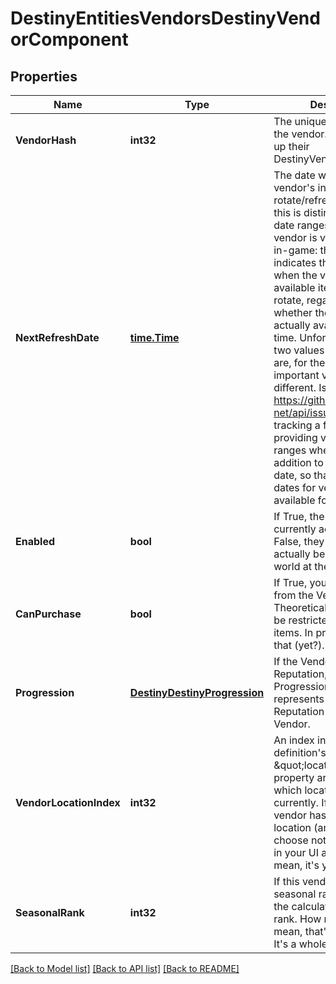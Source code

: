 # DestinyEntitiesVendorsDestinyVendorComponent

## Properties
Name | Type | Description | Notes
------------ | ------------- | ------------- | -------------
**VendorHash** | **int32** | The unique identifier for the vendor. Use it to look up their DestinyVendorDefinition. | [optional] 
**NextRefreshDate** | [**time.Time**](time.Time.md) | The date when this vendor&#39;s inventory will next rotate/refresh.  Note that this is distinct from the date ranges that the vendor is visible/available in-game: this field indicates the specific time when the vendor&#39;s available items refresh and rotate, regardless of whether the vendor is actually available at that time. Unfortunately, these two values may be (and are, for the case of important vendors like Xur) different.  Issue https://github.com/Bungie-net/api/issues/353 is tracking a fix to start providing visibility date ranges where possible in addition to this refresh date, so that all important dates for vendors are available for use. | [optional] 
**Enabled** | **bool** | If True, the Vendor is currently accessible.   If False, they may not actually be visible in the world at the moment. | [optional] 
**CanPurchase** | **bool** | If True, you can purchase from the Vendor.  Theoretically, Vendors can be restricted from selling items. In practice, none do that (yet?). | [optional] 
**Progression** | [**DestinyDestinyProgression**](Destiny.DestinyProgression.md) | If the Vendor has a related Reputation, this is the Progression data that represents the character&#39;s Reputation level with this Vendor. | [optional] 
**VendorLocationIndex** | **int32** | An index into the vendor definition&#39;s \&quot;locations\&quot; property array, indicating which location they are at currently. If -1, then the vendor has no known location (and you may choose not to show them in your UI as a result. I mean, it&#39;s your bag honey) | [optional] 
**SeasonalRank** | **int32** | If this vendor has a seasonal rank, this will be the calculated value of that rank. How nice is that? I mean, that&#39;s pretty sweeet. It&#39;s a whole 32 bit integer. | [optional] 

[[Back to Model list]](../README.md#documentation-for-models) [[Back to API list]](../README.md#documentation-for-api-endpoints) [[Back to README]](../README.md)


